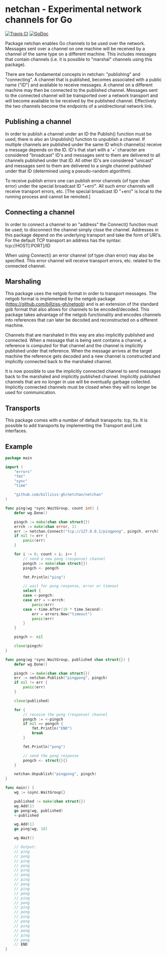 # netchan - Experimental network channels for Go

[![Travis CI](https://img.shields.io/travis/billziss-gh/netchan.svg)](https://travis-ci.org/billziss-gh/netchan)
[![GoDoc](https://godoc.org/github.com/billziss-gh/netchan/netchan?status.svg)](https://godoc.org/github.com/billziss-gh/netchan/netchan)

Package netchan enables Go channels to be used over the network.
Messages sent over a channel on one machine will be received by a
channel of the same type on a different machine. This includes messages
that contain channels (i.e. it is possible to "marshal" channels using
this package).

There are two fundamental concepts in netchan: "publishing" and
"connecting". A channel that is published, becomes associated with a
public name ("ID") and available to receive messages. A channel on a
different machine may then be connected to the published channel.
Messages sent to the connected channel will be transported over a
network transport and will become available to be received by the
published channel. Effectively the two channels become the endpoints of
a unidirectional network link.

## Publishing a channel

In order to publish a channel under an ID the Publish() function must be
used; there is also an Unpublish() function to unpublish a channel. If
multiple channels are published under the same ID which channel(s)
receive a message depends on the ID. ID's that start with a '+'
character are considered "broadcast" ID's and messages sent to them are
delivered to all channels published under that ID. All other ID's are
considered "unicast" and messages sent to them are delivered to a single
channel published under that ID (determined using a pseudo-random
algorithm).

To receive publish errors one can publish error channels (of type chan
error) under the special broadcast ID "+err/". All such error channels
will receive transport errors, etc. [The special broadcast ID "+err/" is
local to the running process and cannot be remoted.]

## Connecting a channel

In order to connect a channel to an "address" the Connect() function
must be used; to disconnect the channel simply close the channel.
Addresses in this package depend on the underlying transport and take
the form of URI's. For the default TCP transport an address has the
syntax: tcp://HOST[:PORT]/ID

When using Connect() an error channel (of type chan error) may also be
specified. This error channel will receive transport errors, etc.
related to the connected channel.

## Marshaling

This package uses the netgob format in order to transport messages. The
netgob format is implemented by the netgob package
(https://github.com/billziss-gh/netgob) and is an extension of the
standard gob format that also allows for channels to be encoded/decoded.
This package takes advantage of the netgob functionality and encodes
channels into references that can later be decoded and reconstructed on
a different machine.

Channels that are marshaled in this way are also implicitly published
and connected. When a message that is being sent contains a channel, a
reference is computed for that channel and the channel is implicitly
published under that reference. When the message arrives at the target
machine the reference gets decoded and a new channel is constructed and
implicitly connected back to the marshaled channel.

It is now possible to use the implicitly connected channel to send
messages back to the marshaled and implicitly published channel.
Implicitly published channels that are no longer in use will be
eventually garbage collected. Implicitly connected channels must be
closed when they will no longer be used for communication.

## Transports

This package comes with a number of default transports: tcp, tls. It is
possible to add transports by implementing the Transport and Link
interfaces.

## Example

```go
package main

import (
	"errors"
	"fmt"
	"sync"
	"time"

	"github.com/billziss-gh/netchan/netchan"
)

func ping(wg *sync.WaitGroup, count int) {
	defer wg.Done()

	pingch := make(chan chan struct{})
	errch := make(chan error, 1)
	err := netchan.Connect("tcp://127.0.0.1/pingpong", pingch, errch)
	if nil != err {
		panic(err)
	}

	for i := 0; count > i; i++ {
		// send a new pong (response) channel
		pongch := make(chan struct{})
		pingch <- pongch

		fmt.Println("ping")

		// wait for pong response, error or timeout
		select {
		case <-pongch:
		case err = <-errch:
			panic(err)
		case <-time.After(10 * time.Second):
			err = errors.New("timeout")
			panic(err)
		}
	}

	pingch <- nil

	close(pingch)
}

func pong(wg *sync.WaitGroup, published chan struct{}) {
	defer wg.Done()

	pingch := make(chan chan struct{})
	err := netchan.Publish("pingpong", pingch)
	if nil != err {
		panic(err)
	}

	close(published)

	for {
		// receive the pong (response) channel
		pongch := <-pingch
		if nil == pongch {
			fmt.Println("END")
			break
		}

		fmt.Println("pong")

		// send the pong response
		pongch <- struct{}{}
	}

	netchan.Unpublish("pingpong", pingch)
}

func main() {
	wg := &sync.WaitGroup{}

	published := make(chan struct{})
	wg.Add(1)
	go pong(wg, published)
	<-published

	wg.Add(1)
	go ping(wg, 10)

	wg.Wait()

	// Output:
	// ping
	// pong
	// ping
	// pong
	// ping
	// pong
	// ping
	// pong
	// ping
	// pong
	// ping
	// pong
	// ping
	// pong
	// ping
	// pong
	// ping
	// pong
	// ping
	// pong
	// END
}
```
